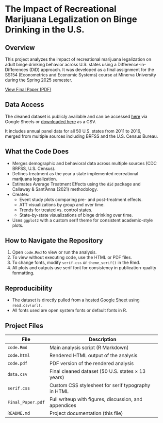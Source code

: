 # The Impact of Recreational Marijuana Legalization on Binge Drinking in the U.S.

## Overview

This project analyzes the impact of recreational marijuana legalization on adult binge drinking behavior across U.S. states using a Difference-in-Differences (DiD) approach. It was developed as a final assignment for the SS154 (Econometrics and Economic Systems) course at Minerva University during the Spring 2025 semester.

[View Final Paper (PDF)](./Final_Paper.pdf)

## Data Access

The cleaned dataset is publicly available and can be accessed [here](https://drive.google.com/file/d/1Ny8vG2mAt4j7UP_K6-bXP-SjBnMwBxgZ/view?usp=sharing) via Google Sheets or [downloaded here](https://docs.google.com/spreadsheets/d/e/2PACX-1vS-Qiz6Osc9I39bvo_94Mo1GvYe_ghAVboqYvR5xu6ZSPDI-ESb6ECCXgocUP3ALVQ3oxi_n3wDihQL/pub?gid=1277276287&single=true&output=csv) as a CSV.

It includes annual panel data for all 50 U.S. states from 2011 to 2016, merged from multiple sources including BRFSS and the U.S. Census Bureau.

## What the Code Does

- Merges demographic and behavioral data across multiple sources (CDC BRFSS, U.S. Census).
- Defines treatment as the year a state implemented recreational marijuana legalization.
- Estimates Average Treatment Effects using the `did` package and Callaway & Sant’Anna (2021) methodology.
- Creates:
  - Event study plots comparing pre- and post-treatment effects.
  - ATT visualizations by group and over time.
  - Trends for treated vs. control states.
  - State-by-state visualizations of binge drinking over time.
- Uses `ggplot2` with a custom serif theme for consistent academic-style plots.

## How to Navigate the Repository

1. Open `code.Rmd` to view or run the analysis.
2. To view without executing code, use the HTML or PDF files.
3. To change fonts, modify `serif.css` or `theme_serif()` in the Rmd.
4. All plots and outputs use serif font for consistency in publication-quality formatting.

## Reproducibility

- The dataset is directly pulled from a [hosted Google Sheet](https://drive.google.com/file/d/1Ny8vG2mAt4j7UP_K6-bXP-SjBnMwBxgZ/view?usp=sharing) using `read.csv(url)`.
- All fonts used are open system fonts or default fonts in R.

## Project Files

| File              | Description                                                                 |
|-------------------|-----------------------------------------------------------------------------|
| `code.Rmd`        | Main analysis script (R Markdown)                                           |
| `code.html`       | Rendered HTML output of the analysis                                        |
| `code.pdf`        | PDF version of the rendered analysis                                        |
| `data.csv`        | Final cleaned dataset (50 U.S. states × 13 years)                           |
| `serif.css`       | Custom CSS stylesheet for serif typography in HTML                          |
| `Final_Paper.pdf` | Full writeup with figures, discussion, and appendices                       |
| `README.md`       | Project documentation (this file)         
